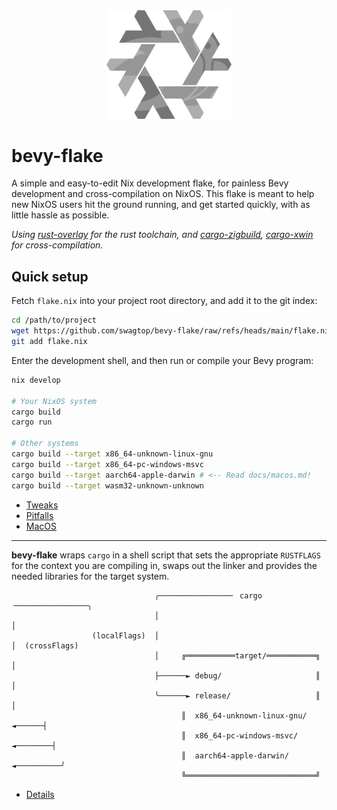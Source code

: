 <div align="center"> <img src="bevy-flake.svg" width="200"/> </div>

# bevy-flake

A simple and easy-to-edit Nix development flake,
for painless Bevy development and cross-compilation on NixOS.
This flake is meant to help new NixOS users hit the ground running,
and get started quickly, with as little hassle as possible.

*Using [rust-overlay][overlay] for the rust toolchain,
and [cargo-zigbuild][zigbuild], [cargo-xwin](xwin) for cross-compilation.*

[overlay]: https://github.com/oxalica/rust-overlay/
[zigbuild]: https://github.com/rust-cross/cargo-zigbuild
[xwin]: https://github.com/rust-cross/cargo-xwin

## Quick setup

Fetch `flake.nix` into your project root directory, and add it to the git index:

```sh
cd /path/to/project
wget https://github.com/swagtop/bevy-flake/raw/refs/heads/main/flake.nix
git add flake.nix
```

Enter the development shell, and then run or compile your Bevy program:

```sh
nix develop

# Your NixOS system
cargo build
cargo run

# Other systems
cargo build --target x86_64-unknown-linux-gnu
cargo build --target x86_64-pc-windows-msvc
cargo build --target aarch64-apple-darwin # <-- Read docs/macos.md!
cargo build --target wasm32-unknown-unknown
```

- [Tweaks](docs/tweaks.md)
- [Pitfalls](docs/pitfalls.md)
- [MacOS](docs/macos.md)

---

**bevy-flake** wraps `cargo` in a shell script that sets the appropriate
`RUSTFLAGS` for the context you are compiling in, swaps out the linker and
provides the needed libraries for the target system.
```
                                ╭────────────────╴ cargo ╶────────────────╮
                                │                                         │
                  (localFlags)  │                                         │  (crossFlags)
                                │     ╔═══════════target/═══════════╗     │
                                ├──────► debug/                     ║     │
                                ╰──────► release/                   ║     │
                                      ║  x86_64-unknown-linux-gnu/ ◄──────┤
                                      ║  x86_64-pc-windows-msvc/ ◄────────┤
                                      ║  aarch64-apple-darwin/ ◄──────────╯
                                      ╚═════════════════════════════╝
```

- [Details](docs/details.md)
